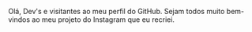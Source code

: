 Olá, Dev's e visitantes ao meu perfil do GitHub. 
Sejam todos muito bem-vindos ao meu projeto do Instagram que eu recriei. 
